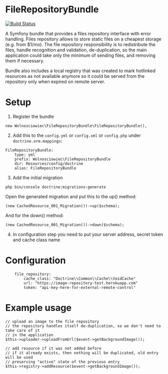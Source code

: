 FileRepositoryBundle
====================

[![Build Status](https://travis-ci.org/Wolnosciowiec/FileRepositoryBundle.svg?branch=master)](https://travis-ci.org/Wolnosciowiec/FileRepositoryBundle)

A Symfony bundle that provides a files repository interface with error handling.
Files repository allows to store static files on a cheapest storage (e.g. from $1/mo).
The file repository responsibility is to redistribute the files, handle recognition and validation, de-duplication,
so the main application could take only the minimum of sending files, and removing them if necessary.

Bundle also includes a local registry that was created to mark hotlinked resources as not available anymore
so it could be served from the repository only when expired on remote server.

Setup
=====

1. Register the bundle

```
new Wolnosciowiec\FileRepositoryBundle\FileRepositoryBundle(),
```

2. Add this to the `config.yml` or `config.xml` or `config.php` under `doctrine.orm.mappings`:

```
FileRepositoryBundle:
    type: yml
    prefix: Wolnosciowiec\FileRepositoryBundle
    dir: Resources/config/doctrine
    alias: FileRepositoryBundle
```

3. Add the initial migration

```
php bin/console doctrine:migrations:generate
```

Open the generated migration and put this to the up() method:

```
(new CachedResource_001_Migration())->up($schema);
```

And for the down() method:

```
(new CachedResource_001_Migration())->down($schema);
```

4. In configuration step you need to put your server address, secret token and cache class name

Configuration
=============

```
    file_repository:
        cache_class: "Doctrine\\Common\\Cache\\VoidCache"
        url: "https://image-repository-test.herokuapp.com"
        token: "api-key-here-for-external-remote-control"
```

Example usage
=============

```
// upload an image to the file repository
// the repository handles itself de-duplication, so we don't need to take care of it
// in the application
$this->uploader->uploadFromUrl($event->getBackgroundImage());

// add resource if it was not added before
// if it already exists, then nothing will be duplicated, old entry will be used
// preserving "active" state of the previous entry
$this->registry->addResource($event->getBackgroundImage());
```